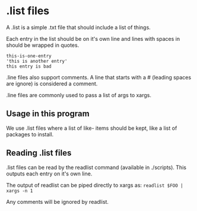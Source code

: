 # .list files

A .list is a simple .txt file that should include a list of things.

Each entry in the list should be on it's own line and lines with
spaces in should be wrapped in quotes.

```
this-is-one-entry
'this is another entry'
this entry is bad
```

.line files also support comments. A line that starts with a #
(leading spaces are ignore) is considered a comment.

.line files are commonly used to pass a list of args to xargs.

## Usage in this program

We use .list files where a list of like- items should be kept,
like a list of packages to install.

## Reading .list files

.list files can be read by the readlist command (available in
./scripts). This outputs each entry on it's own line.

The output of readlist can be piped directly to xargs as:
```readlist $FOO | xargs -n 1```

Any comments will be ignored by readlist.
